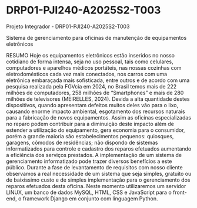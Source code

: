 # DRP01-PJI240-A2025S2-T003
Projeto Integrador - DRP01-PJI240-A2025S2-T003

Sistema de gerenciamento para oficinas de manutenção de equipamentos eletrônicos
 
RESUMO
Hoje os equipamentos eletrônicos estão inseridos no nosso cotidiano de forma intensa, seja no uso pessoal, tais como celulares, computadores e aparelhos médicos portáteis, nas nossas cozinhas com eletrodomésticos cada vez mais conectados, nos carros com uma eletrônica embaraçada mais sofisticada, entre outros e de acordo com uma pesquisa realizada pela FGVcia em 2024, no Brasil temos mais de 222 milhões de computadores, 258 milhões de “Smartphones” e mais de 280 milhões de televisores (MEIRELLES, 2024). Devida a alta quantidade destes dispositivos, quando apresentam defeitos muitos deles vão para o lixo, causando enorme impacto ambiental, esgotamento dos recursos naturais para a fabricação de novos equipamentos. Assim as oficinas especializadas no reparo podem contribuir para a diminuição deste impacto além de estender a utilização do equipamento, gera economia para o consumidor, porém a grande maioria são estabelecimentos pequenos: quiosques, garagens, cômodos de residências; não dispondo de sistemas informatizados para controle e cadastro dos reparos efetuados aumentando a eficiência dos serviços prestados. A implementação de um sistema de gerenciamento informatizado pode trazer diversos benefícios a este público. Durante a fase de levantamento de requisitos com nosso cliente observamos a real necessidade de um sistema que seja simples, gratuito ou de baixíssimo custo e de simples implementação para o gerenciamento dos reparos efetuados desta oficina. Neste momento utilizaremos um servidor LINUX, um banco de dados MySQL, HTML, CSS e JavaScript para o front-end, o framework Django em conjunto com linguagem Python.
